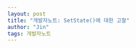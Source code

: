 ```yaml
---
layout: post
title: "개발자노트: SetState()에 대한 고찰"
author: "Jin"
tags: 개발자노트
---
```

<!-- 
플러터에서 상태를 업데이트하기 위해 `setState()`를 사용한다.

`setState()`를 호출하면 앱 내에서는 어떤식으로 변화가 발생하는지 알아보자.

## setState()

  void setState(VoidCallback fn) {
    ...
    final Object? result = fn() as dynamic;
    assert(() {
      if (result is Future) {
       ...
      }
      return true;
    }());
    _element!.markNeedsBuild();
  }

  void markNeedsBuild() {
    ...
    if (dirty) {
      return;
    }
    _dirty = true;
    owner!.scheduleBuildFor(this); // BuildOwner class
  }

BuildOwner에 dirty한 element를 추가한다.

  /// Adds an element to the dirty elements list so that it will be rebuilt
  /// when [WidgetsBinding.drawFrame] calls [buildScope].
  void scheduleBuildFor(Element element) {
    ...
    final BuildScope buildScope = element.buildScope;
    ...
    if (!_scheduledFlushDirtyElements && onBuildScheduled != null) {
      _scheduledFlushDirtyElements = true;
      onBuildScheduled!();
    }
    buildScope._scheduleBuildFor(element);
    ...
  }

  void _scheduleBuildFor(Element element) {
    ...
    if (!element._inDirtyList) {
      _dirtyElements.add(element);
      element._inDirtyList = true;
    }
    if (!_buildScheduled && !_building) {
      _buildScheduled = true;
      ...
    }
    ...
  }

  빌드가 필요할 때 scheduleBuild() 메서드가 호출되면, _buildScheduled 플래그는 true로 설정됩니다. 이렇게 되면 buildScope() 메서드를 통해 실제 빌드 작업이 진행됩니다.

element가 rebuild된다

void rebuild({bool force = false}) {
    ...
    try {
      performRebuild();
    } finally {
     ...
    }
    ...
  }

  void performRebuild() {
    _dirty = false;
  }

RenderObjectElement에서는 

  @override
  void performRebuild() { // ignore: must_call_super, _performRebuild calls super.
    _performRebuild(); // calls widget.updateRenderObject()
  }
  
  void _performRebuild() {
    ...
    (widget as RenderObjectWidget).updateRenderObject(this, renderObject);
    ...
    super.performRebuild(); // clears the "dirty" flag
  }

  RenderObjectWidget에서 updateRenderObject() 호출
/// Subclasses must implement [createRenderObject] and [updateRenderObject]. -->
